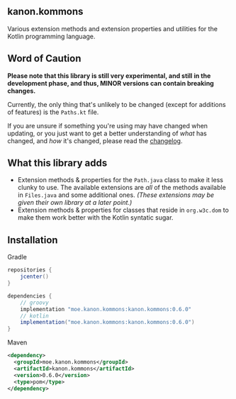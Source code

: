 ## kanon.kommons
Various extension methods and extension properties and utilities for the Kotlin programming language.

## Word of Caution
**Please note that this library is still very experimental, and still in the development phase, and thus, MINOR versions can contain breaking changes.**

Currently, the only thing that's unlikely to be changed (except for additions of features) is the `Paths.kt` file.

If you are unsure if something you're using may have changed when updating, or you just want to get a better understanding of *what* has changed, and *how* it's changed, please read the [changelog](./CHANGELOG.md).

## What this library adds
- Extension methods & properties for the `Path.java` class to make it less clunky to use. The available extensions are *all* of the methods available in `Files.java` and some additional ones. *(These extensions may be given their own library at a later point.)*
- Extension methods & properties for classes that reside in `org.w3c.dom` to make them work better with the Kotlin syntatic sugar.

## Installation

Gradle

```groovy
repositories {
    jcenter()
}

dependencies {
    // groovy
    implementation "moe.kanon.kommons:kanon.kommons:0.6.0"
    // kotlin
    implementation("moe.kanon.kommons:kanon.kommons:0.6.0")
}
```

Maven

```xml
<dependency>
  <groupId>moe.kanon.kommons</groupId>
  <artifactId>kanon.kommons</artifactId>
  <version>0.6.0</version>
  <type>pom</type>
</dependency>
```